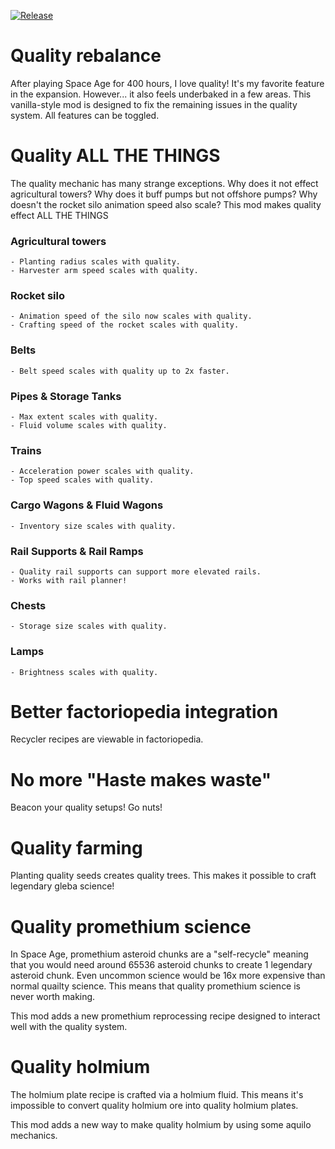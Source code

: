 [![Release](https://github.com/notnotmelon/quality-rebalance/actions/workflows/release.yml/badge.svg?branch=main)](https://github.com/notnotmelon/quality-rebalance/actions/workflows/release.yml)

# Quality rebalance

After playing Space Age for 400 hours, I love quality!
It's my favorite feature in the expansion.
However... it also feels underbaked in a few areas.
This vanilla-style mod is designed to fix the remaining issues in the quality system.
All features can be toggled.

# Quality ALL THE THINGS

The quality mechanic has many strange exceptions.
Why does it not effect agricultural towers?
Why does it buff pumps but not offshore pumps?
Why doesn't the rocket silo animation speed also scale?
This mod makes quality effect ALL THE THINGS

### Agricultural towers
    - Planting radius scales with quality.
    - Harvester arm speed scales with quality.

### Rocket silo
    - Animation speed of the silo now scales with quality.
    - Crafting speed of the rocket scales with quality.

### Belts
    - Belt speed scales with quality up to 2x faster.

### Pipes & Storage Tanks
    - Max extent scales with quality.
    - Fluid volume scales with quality.

### Trains
    - Acceleration power scales with quality.
    - Top speed scales with quality.

### Cargo Wagons & Fluid Wagons
    - Inventory size scales with quality.

### Rail Supports & Rail Ramps
    - Quality rail supports can support more elevated rails.
    - Works with rail planner!

### Chests
    - Storage size scales with quality.

### Lamps
    - Brightness scales with quality.

# Better factoriopedia integration

Recycler recipes are viewable in factoriopedia.

# No more "Haste makes waste"

Beacon your quality setups! Go nuts!

# Quality farming

Planting quality seeds creates quality trees.
This makes it possible to craft legendary gleba science!

# Quality promethium science

In Space Age, promethium asteroid chunks are a "self-recycle" meaning that you would need around 65536 asteroid chunks to create 1 legendary asteroid chunk.
Even uncommon science would be 16x more expensive than normal quailty science.
This means that quality promethium science is never worth making.

This mod adds a new promethium reprocessing recipe designed to interact well with the quality system.

# Quality holmium

The holmium plate recipe is crafted via a holmium fluid.
This means it's impossible to convert quality holmium ore into quality holmium plates.

This mod adds a new way to make quality holmium by using some aquilo mechanics.